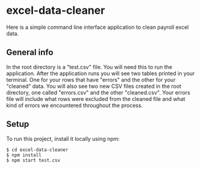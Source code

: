 # excel-data-cleaner

Here is a simple command line interface application to clean payroll excel data. 

## General info

In the root directory is a "test.csv" file. You will need this to run the application. 
After the application runs you will see two tables printed in your terminal. One for your rows that have "errors" and the other for your "cleaned" data. You will also see two new CSV files created in the root directory, one called "errors.csv" and the other "cleaned.csv". Your errors file will include what rows were excluded from the cleaned file and what kind of errors we encountered throughout the process. 


## Setup 
To run this project, install it locally using npm:

```
$ cd excel-data-cleaner
$ npm install 
$ npm start test.csv
```
